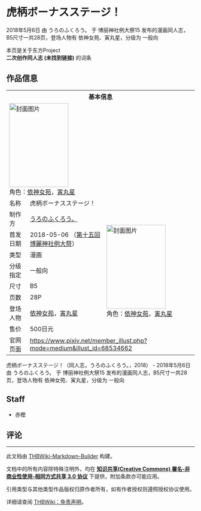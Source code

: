 # 虎柄ボーナスステージ！

<!-- source html: G:\repos\THBWiki-Markdown-Builder\THBWikiMarkdown\Temp\main\e\e0\ns0%3A%E8%99%8E%E6%9F%84%E3%83%9C%E3%83%BC%E3%83%8A%E3%82%B9%E3%82%B9%E3%83%86%E3%83%BC%E3%82%B8%EF%BC%81.html -->

2018年5月6日 由 うろのふくろう。 于 博丽神社例大祭15 发布的漫画同人志，B5尺寸一共28页，登场人物有 依神女苑、寅丸星，分级为 一般向

本页是关于东方Project  
 **二次创作同人志 (未找到链接)** 的词条
## 作品信息

<table><tbody><tr><th colspan="3">基本信息</th></tr><tr><td class="cover-artwork-mobile" colspan="2"><a href="./文件-虎柄ボーナスステージ！封面.jpg.md" class="image" title="封面图片"><img alt="封面图片" src="https://upload.thwiki.cc/thumb/9/9b/%E8%99%8E%E6%9F%84%E3%83%9C%E3%83%BC%E3%83%8A%E3%82%B9%E3%82%B9%E3%83%86%E3%83%BC%E3%82%B8%EF%BC%81%E5%B0%81%E9%9D%A2.jpg/158px-%E8%99%8E%E6%9F%84%E3%83%9C%E3%83%BC%E3%83%8A%E3%82%B9%E3%82%B9%E3%83%86%E3%83%BC%E3%82%B8%EF%BC%81%E5%B0%81%E9%9D%A2.jpg" decoding="async" loading="lazy" width="158" height="224" srcset="https://upload.thwiki.cc/thumb/9/9b/%E8%99%8E%E6%9F%84%E3%83%9C%E3%83%BC%E3%83%8A%E3%82%B9%E3%82%B9%E3%83%86%E3%83%BC%E3%82%B8%EF%BC%81%E5%B0%81%E9%9D%A2.jpg/237px-%E8%99%8E%E6%9F%84%E3%83%9C%E3%83%BC%E3%83%8A%E3%82%B9%E3%82%B9%E3%83%86%E3%83%BC%E3%82%B8%EF%BC%81%E5%B0%81%E9%9D%A2.jpg 1.5x, https://upload.thwiki.cc/thumb/9/9b/%E8%99%8E%E6%9F%84%E3%83%9C%E3%83%BC%E3%83%8A%E3%82%B9%E3%82%B9%E3%83%86%E3%83%BC%E3%82%B8%EF%BC%81%E5%B0%81%E9%9D%A2.jpg/316px-%E8%99%8E%E6%9F%84%E3%83%9C%E3%83%BC%E3%83%8A%E3%82%B9%E3%82%B9%E3%83%86%E3%83%BC%E3%82%B8%EF%BC%81%E5%B0%81%E9%9D%A2.jpg 2x" data-file-width="700" data-file-height="992"></a><div class="cover-char">角色：<a href="./依神女苑.md" title="依神女苑">依神女苑</a>，<a href="./寅丸星.md" title="寅丸星">寅丸星</a></div></td>
</tr><tr><td class="label">名称</td><td colspan="2"> 虎柄ボーナスステージ！ </td></tr><tr><td class="label">制作方</td><td><a href="./うろのふくろう。.md" title="うろのふくろう。">うろのふくろう。</a></td><td class="cover-artwork" rowspan="8" style="min-width:224px;"><a href="./文件-虎柄ボーナスステージ！封面.jpg.md" class="image" title="封面图片"><img alt="封面图片" src="https://upload.thwiki.cc/thumb/9/9b/%E8%99%8E%E6%9F%84%E3%83%9C%E3%83%BC%E3%83%8A%E3%82%B9%E3%82%B9%E3%83%86%E3%83%BC%E3%82%B8%EF%BC%81%E5%B0%81%E9%9D%A2.jpg/158px-%E8%99%8E%E6%9F%84%E3%83%9C%E3%83%BC%E3%83%8A%E3%82%B9%E3%82%B9%E3%83%86%E3%83%BC%E3%82%B8%EF%BC%81%E5%B0%81%E9%9D%A2.jpg" decoding="async" loading="lazy" width="158" height="224" srcset="https://upload.thwiki.cc/thumb/9/9b/%E8%99%8E%E6%9F%84%E3%83%9C%E3%83%BC%E3%83%8A%E3%82%B9%E3%82%B9%E3%83%86%E3%83%BC%E3%82%B8%EF%BC%81%E5%B0%81%E9%9D%A2.jpg/237px-%E8%99%8E%E6%9F%84%E3%83%9C%E3%83%BC%E3%83%8A%E3%82%B9%E3%82%B9%E3%83%86%E3%83%BC%E3%82%B8%EF%BC%81%E5%B0%81%E9%9D%A2.jpg 1.5x, https://upload.thwiki.cc/thumb/9/9b/%E8%99%8E%E6%9F%84%E3%83%9C%E3%83%BC%E3%83%8A%E3%82%B9%E3%82%B9%E3%83%86%E3%83%BC%E3%82%B8%EF%BC%81%E5%B0%81%E9%9D%A2.jpg/316px-%E8%99%8E%E6%9F%84%E3%83%9C%E3%83%BC%E3%83%8A%E3%82%B9%E3%82%B9%E3%83%86%E3%83%BC%E3%82%B8%EF%BC%81%E5%B0%81%E9%9D%A2.jpg 2x" data-file-width="700" data-file-height="992"></a><div class="cover-char">角色：<a href="./依神女苑.md" title="依神女苑">依神女苑</a>，<a href="./寅丸星.md" title="寅丸星">寅丸星</a></div></td>
</tr><tr><td class="label">首发日期</td><td>2018-05-06&#160;（<a href="/展会作品列表?e=%E5%8D%9A%E4%B8%BD%E7%A5%9E%E7%A4%BE%E4%BE%8B%E5%A4%A7%E7%A5%AD%2315">第十五回 博麗神社例大祭</a>）</td></tr><tr><td class="label">类型</td><td>漫画</td></tr><tr><td class="label">分级指定</td><td>一般向</td></tr><tr><td class="label">尺寸</td><td>B5</td></tr><tr><td class="label">页数</td><td>28P</td></tr><tr><td class="label">登场人物</td><td><a href="./依神女苑.md" title="依神女苑">依神女苑</a>，<a href="./寅丸星.md" title="寅丸星">寅丸星</a></td></tr><tr><td class="label">售价</td><td>500日元</td></tr>
<tr><td class="label">官网页面</td><td colspan="2"><a rel="nofollow" class="external free" href="https://www.pixiv.net/member_illust.php?mode=medium&amp;illust_id=68534662">https://www.pixiv.net/member_illust.php?mode=medium&amp;illust_id=68534662</a></td></tr></tbody></table>

虎柄ボーナスステージ！（同人志，うろのふくろう。，2018） - 2018年5月6日 由 うろのふくろう。 于 博丽神社例大祭15 发布的漫画同人志，B5尺寸一共28页，登场人物有 依神女苑、寅丸星，分级为 一般向
## Staff
- 赤樫

## 评论




---

此文档由 [THBWiki-Markdown-Builder](https://github.com/Delsin-Yu/THBWiki-Markdown-Builder) 构建。

文档中的所有内容除特殊注明外，均在 [**知识共享(Creative Commons) 署名-非商业性使用-相同方式共享 3.0 协议**](https://creativecommons.org/licenses/by-sa/3.0/deed.zh-hans) 下提供，附加条款亦可能应用。

引用类型与其他类型作品版权归原作者所有，如有作者授权则遵照授权协议使用。

详细请查阅 [THBWiki：免责声明](https://thbwiki.cc/THBWiki:%E5%85%8D%E8%B4%A3%E5%A3%B0%E6%98%8E)。

